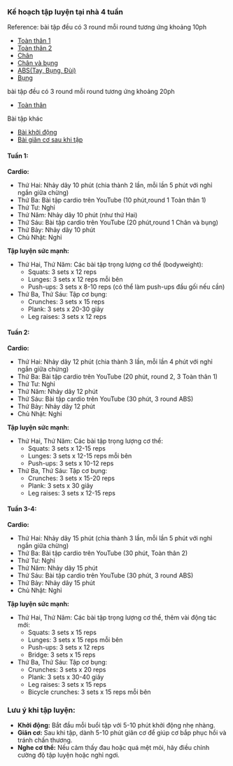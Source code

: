### Kế hoạch tập luyện tại nhà 4 tuần

Reference:
bài tập đều có 3 round mỗi round tương ứng khoảng 10ph
* [Toàn thân 1](https://youtu.be/AsAYoNhdLJA?si=lWjU-_V3_L0MaREY)
* [Toàn thân 2](https://youtu.be/p820Vc-5GcQ?si=AzEkzwgLFi_-esES)
* [Chân](https://youtu.be/Y2l8B0Ov-Y8?si=vldi_EEeMgHKkIiu)
* [Chân và bụng](https://youtu.be/kD6Zp9ctn_A?si=Z-9iNh776fB3EhbX)
* [ABS(Tay, Bụng, Đùi)](https://youtu.be/mhvty78m17A?si=Vac_kV6F1q42Riv1)
* [Bụng](https://youtu.be/Dl1dUZakkZ4?si=_wMkWKR4skK7PYeG)

bài tập đều có 3 round mỗi round tương ứng khoảng 20ph
* [Toàn thân](https://youtu.be/GhQXBCngNMk?si=kXARXNanIQrSx2-R)

Bài tập khác
* [Bài khởi động](https://youtu.be/5e6ugk5EQHc?si=hU49y5H8S6tbA6qH)
* [Bài giãn cơ sau khi tập](https://youtu.be/mmPDKgfFovU?si=6etJ3l9tqejeR6Fu)


#### Tuần 1:
**Cardio:**
- Thứ Hai: Nhảy dây 10 phút (chia thành 2 lần, mỗi lần 5 phút với nghỉ ngắn giữa chừng)
- Thứ Ba: Bài tập cardio trên YouTube (10 phút,round 1 Toàn thân 1)
- Thứ Tư: Nghỉ
- Thứ Năm: Nhảy dây 10 phút (như thứ Hai)
- Thứ Sáu: Bài tập cardio trên YouTube (20 phút,round 1 Chân và bụng)
- Thứ Bảy: Nhảy dây 10 phút
- Chủ Nhật: Nghỉ

**Tập luyện sức mạnh:**
- Thứ Hai, Thứ Năm: Các bài tập trọng lượng cơ thể (bodyweight):
  - Squats: 3 sets x 12 reps
  - Lunges: 3 sets x 12 reps mỗi bên
  - Push-ups: 3 sets x 8-10 reps (có thể làm push-ups đầu gối nếu cần)
- Thứ Ba, Thứ Sáu: Tập cơ bụng:
  - Crunches: 3 sets x 15 reps
  - Plank: 3 sets x 20-30 giây
  - Leg raises: 3 sets x 12 reps

#### Tuần 2:
**Cardio:**
- Thứ Hai: Nhảy dây 12 phút (chia thành 3 lần, mỗi lần 4 phút với nghỉ ngắn giữa chừng)
- Thứ Ba: Bài tập cardio trên YouTube (20 phút, round 2, 3 Toàn thân 1)
- Thứ Tư: Nghỉ
- Thứ Năm: Nhảy dây 12 phút
- Thứ Sáu: Bài tập cardio trên YouTube (30 phút, 3 round ABS)
- Thứ Bảy: Nhảy dây 12 phút
- Chủ Nhật: Nghỉ

**Tập luyện sức mạnh:**
- Thứ Hai, Thứ Năm: Các bài tập trọng lượng cơ thể:
  - Squats: 3 sets x 12-15 reps
  - Lunges: 3 sets x 12-15 reps mỗi bên
  - Push-ups: 3 sets x 10-12 reps
- Thứ Ba, Thứ Sáu: Tập cơ bụng:
  - Crunches: 3 sets x 15-20 reps
  - Plank: 3 sets x 30 giây
  - Leg raises: 3 sets x 12-15 reps

#### Tuần 3-4:
**Cardio:**
- Thứ Hai: Nhảy dây 15 phút (chia thành 3 lần, mỗi lần 5 phút với nghỉ ngắn giữa chừng)
- Thứ Ba: Bài tập cardio trên YouTube (30 phút, Toàn thân 2)
- Thứ Tư: Nghỉ
- Thứ Năm: Nhảy dây 15 phút
- Thứ Sáu: Bài tập cardio trên YouTube (30 phút, 3 round ABS)
- Thứ Bảy: Nhảy dây 15 phút
- Chủ Nhật: Nghỉ

**Tập luyện sức mạnh:**
- Thứ Hai, Thứ Năm: Các bài tập trọng lượng cơ thể, thêm vài động tác mới:
  - Squats: 3 sets x 15 reps
  - Lunges: 3 sets x 15 reps mỗi bên
  - Push-ups: 3 sets x 12 reps
  - Bridge: 3 sets x 15 reps
- Thứ Ba, Thứ Sáu: Tập cơ bụng:
  - Crunches: 3 sets x 20 reps
  - Plank: 3 sets x 30-40 giây
  - Leg raises: 3 sets x 15 reps
  - Bicycle crunches: 3 sets x 15 reps mỗi bên

### Lưu ý khi tập luyện:
- **Khởi động:** Bắt đầu mỗi buổi tập với 5-10 phút khởi động nhẹ nhàng.
- **Giãn cơ:** Sau khi tập, dành 5-10 phút giãn cơ để giúp cơ bắp phục hồi và tránh chấn thương.
- **Nghe cơ thể:** Nếu cảm thấy đau hoặc quá mệt mỏi, hãy điều chỉnh cường độ tập luyện hoặc nghỉ ngơi.
